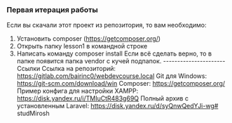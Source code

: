 ### Первая итерация работы
Если вы скачали этот проект из репозитория, то вам необходимо:
1. Установить composer (https://getcomposer.org/)
2. Открыть папку lesson1 в командной строке
3. Написать команду composer install
Если всё сделать верно, то в папке появится папка vendor с кучей подпапок.
---------------------- Ссылки
Ссылка на репозиторий: https://gitlab.com/bairinc0/webdevcourse.local
Git для Windows: https://git-scm.com/download/win
Composer: https://getcomposer.org/
Пример конфига для настройки XAMPP: https://disk.yandex.ru/i/TMIuCtR483g69Q
Полный архив с установленным Laravel: https://disk.yandex.ru/d/syQnwQedYJi-wg#   s t u d M i r o s h  
 